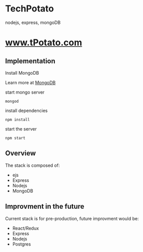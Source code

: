# TechPotato
nodejs, express, mongoDB

# www.tPotato.com

## Implementation

Install MongoDB  

Learn more at  [MongoDB](https://docs.mongodb.com/manual/tutorial/install-mongodb-on-os-x/)

start mongo server

```
mongod
```

install dependencies

```
npm install
```

start the server

```
npm start
```

## Overview

The stack is composed of:
- ejs
- Express
- Nodejs
- MongoDB

## Improvment in the future
Current stack is for pre-production, future improvment would be:
- React/Redux
- Express
- Nodejs
- Postgres
